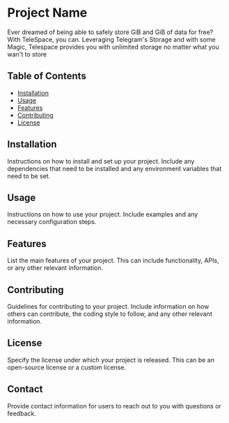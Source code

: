 # Project Name

Ever dreamed of being able to safely store GiB and GiB of data for free? With TeleSpace, you can.
Leveraging Telegram's Storage and with some Magic, Telespace provides you with unlimited storage no matter what you wan't to store

## Table of Contents

- [Installation](#installation)
- [Usage](#usage)
- [Features](#features)
- [Contributing](#contributing)
- [License](#license)

## Installation

Instructions on how to install and set up your project. Include any dependencies that need to be installed and any environment variables that need to be set.

## Usage

Instructions on how to use your project. Include examples and any necessary configuration steps.

## Features

List the main features of your project. This can include functionality, APIs, or any other relevant information.

## Contributing

Guidelines for contributing to your project. Include information on how others can contribute, the coding style to follow, and any other relevant information.

## License

Specify the license under which your project is released. This can be an open-source license or a custom license.

## Contact

Provide contact information for users to reach out to you with questions or feedback.
